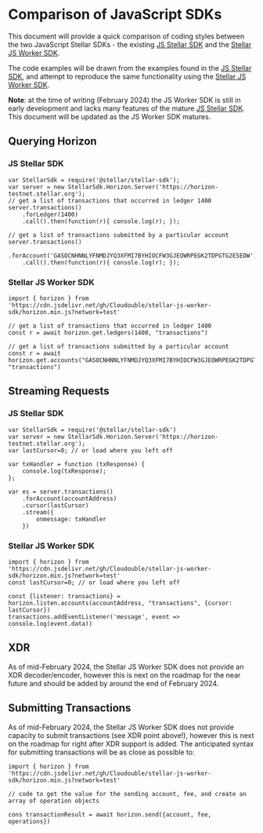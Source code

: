 # Comparison of JavaScript SDKs

This document will provide a quick comparison of coding styles between the two JavaScript Stellar SDKs - the existing [JS Stellar SDK](https://github.com/stellar/js-stellar-sdk) and the [Stellar JS Worker SDK](https://github.com/Cloudouble/stellar-js-worker-sdk).

The code examples will be drawn from the examples found in the [JS Stellar SDK](https://github.com/stellar/js-stellar-sdk), and attempt to reproduce the same functionality using the [Stellar JS Worker SDK](https://github.com/Cloudouble/stellar-js-worker-sdk).

**Note**: at the time of writing (February 2024) the JS Worker SDK is still in early development and lacks many features of the mature [JS Stellar SDK](https://github.com/stellar/js-stellar-sdk). This document will be updated as the JS Worker SDK matures. 

## Querying Horizon

### JS Stellar SDK

```
var StellarSdk = require('@stellar/stellar-sdk');
var server = new StellarSdk.Horizon.Server('https://horizon-testnet.stellar.org');
// get a list of transactions that occurred in ledger 1400
server.transactions()
    .forLedger(1400)
    .call().then(function(r){ console.log(r); });

// get a list of transactions submitted by a particular account
server.transactions()
    .forAccount('GASOCNHNNLYFNMDJYQ3XFMI7BYHIOCFW3GJEOWRPEGK2TDPGTG2E5EDW')
    .call().then(function(r){ console.log(r); });
```

### Stellar JS Worker SDK

```
import { horizon } from 'https://cdn.jsdelivr.net/gh/Cloudouble/stellar-js-worker-sdk/horizon.min.js?network=test'

// get a list of transactions that occurred in ledger 1400
const r = await horizon.get.ledgers(1400, "transactions")

// get a list of transactions submitted by a particular account
const r = await horizon.get.accounts("GASOCNHNNLYFNMDJYQ3XFMI7BYHIOCFW3GJEOWRPEGK2TDPGTG2E5EDW", "transactions")
```

## Streaming Requests

### JS Stellar SDK

```
var StellarSdk = require('@stellar/stellar-sdk')
var server = new StellarSdk.Horizon.Server('https://horizon-testnet.stellar.org');
var lastCursor=0; // or load where you left off

var txHandler = function (txResponse) {
    console.log(txResponse);
};

var es = server.transactions()
    .forAccount(accountAddress)
    .cursor(lastCursor)
    .stream({
        onmessage: txHandler
    })
```

### Stellar JS Worker SDK

```
import { horizon } from 'https://cdn.jsdelivr.net/gh/Cloudouble/stellar-js-worker-sdk/horizon.min.js?network=test'
const lastCursor=0; // or load where you left off

const {listener: transactions} = horizon.listen.accounts(accountAddress, "transactions", {cursor: lastCursor})
transactions.addEventListener('message', event => console.log(event.data))

```

## XDR

As of mid-February 2024, the Stellar JS Worker SDK does not provide an XDR decoder/encoder, however this is next on the roadmap for the near future and should be added by around the end of February 2024.


## Submitting Transactions

As of mid-February 2024, the Stellar JS Worker SDK does not provide capacity to submit transactions (see XDR point above!), however this is next on the roadmap for right after XDR support is added. The anticipated syntax for submitting transactions will be as close as possible to: 

```
import { horizon } from 'https://cdn.jsdelivr.net/gh/Cloudouble/stellar-js-worker-sdk/horizon.min.js?network=test'

// code to get the value for the sending account, fee, and create an array of operation objects

cons transactionResult = await horizon.send({account, fee, operations})

```
